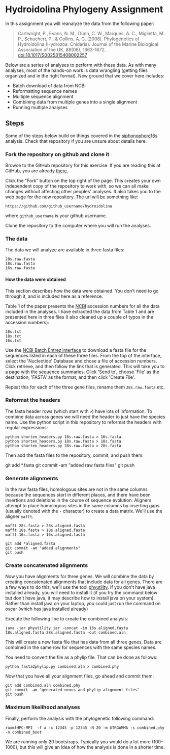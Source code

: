 # Hydroidolina Phylogeny Assignment

In this assignment you will reanalyze the data from the following paper:

> Cartwright, P., Evans, N. M., Dunn, C. W., Marques, A. C., Miglietta, M. P., 
Schuchert, P., & Collins, A. G. (2008). Phylogenetics of Hydroidolina 
(Hydrozoa: Cnidaria). Journal of the Marine Biological Association of the UK, 
88(08), 1663-1672. 
[doi:10.1017/S0025315408002257](http://dx.doi.org/10.1017/S0025315408002257)

Below are a series of analyses to perform with these data. As with many analyses, most of the hands-on work is data wrangling (getting files organized and in the right format). New ground that we cover here includes:

- Batch download of data from NCBI
- Reformatting sequence names
- Multiple sequence alignment
- Combining data from multiple genes into a single alignment
- Running multiple analyses

## Steps

Some of the steps below build on things covered in the [siphonophore16s](https://github.com/Phylogenetics-Brown-BIOL1425/siphonophore16s) analysis. Check that repository if you are unsure about details here.


### Fork the repository on github and clone it

Browse to the GitHub repository for this exercise. If you are reading this at GitHub, you are already [there](https://github.com/neptune2016/hydroidolina).

Click the "Fork" button on the top right of the page. This creates your own independent copy of the repository to work with, so we can all make changes without affecting other peoples' analyses. It also takes you to the web page for the new repository. The url will be something like:

    https://github.com/github_username/hydroidolina

where `github_username` is your github username.

Clone the repository to the computer where you will run the analyses.

### The data

The data we will analyze are available in three fasta files:

    28s.raw.fasta
    18s.raw.fasta
    16s.raw.fasta

#### How the data were obtained

This section describes how the data were obtained. You don't need to go through it, and is included here as a reference.

Table 1 of the paper presents the [NCBI](http://www.ncbi.nlm.nih.gov) accession 
numbers for all the data included in the analyses. I have extracted the data 
from Table 1 and are presented here in three files (I also cleaned up a couple 
of typos in the accession numbers):

    28s.txt
    18s.txt
    16s.txt
    
Use the 
[NCBI Batch Entrez interface](http://www.ncbi.nlm.nih.gov/sites/batchentrez) 
to download a fasta file for the sequences listed in each of these three files. 
From the top of the interface, select the 'Nucleotide' Database and chose a file 
of accession numbers. Click retrieve, and then follow the link that is generated. 
This will take you to a page with the sequence summaries. Click 'Send to', 
choose 'File' as the destination, 'FASTA' as the format, and then click 
'Create File'.

Repeat this for each of the three gene files, rename them `28s.raw.fasta` etc. 

### Reformat the headers

The fasta header rows (which start with `>`) have lots of information. To combine data across genes we will need the header to just have the species name. Use the python script in this repository to reformat the headers with regular expressions:

    python shorten_headers.py 16s.raw.fasta > 16s.fasta
    python shorten_headers.py 18s.raw.fasta > 18s.fasta
    python shorten_headers.py 28s.raw.fasta > 28s.fasta

Then add the fasta files to the repository, commit, and push them:

   git add *.fasta
   git commit -am "added raw fasta files"
   git push


### Generate alignments

In the raw fasta files, homologous sites are not in the same columns because the sequences start in different places, and there have been insertions and deletions in the course of sequence evolution. Aligners attempt to place homologous sites in the same columns by inserting gaps (usually denoted with the `-` character) to create a data matrix. We'll use the aligner `mafft`. 
    
    mafft 28s.fasta > 28s.aligned.fasta
    mafft 18s.fasta > 18s.aligned.fasta
    mafft 16s.fasta > 16s.aligned.fasta

    git add *aligned.fasta
    git commit -am "added alignments"
    git push


### Create concatenated alignments

Now you have alignments for three genes. We will combine the data by creating concatenated alignments that include data for all genes. There are a few ways to do this, we'll use the tool [phyutility](https://github.com/blackrim/phyutility). If you don't have java installed already, you will need to install it (if you try the command below but don't have java, it may describe how to install java on your system). Rather than install java on your laptop, you could just run the command on oscar (which has java installed already)

Execute the following line to create the combined analysis:

    java -jar phyutility.jar -concat -in 16s.aligned.fasta 18s.aligned.fasta 28s.aligned.fasta -out combined.aln

This will create a new fasta file that has data from all three genes. Data are combined in the same row for sequences with the same species names.

You need to convert the file as a phylip file. That can be done as follows:

    python fasta2phylip.py combined.aln > combined.phy

Now that you have all your alignment files, go ahead and commit them:

    git add combined.aln combined.phy
    git commit -am "generated nexus and phylip alignment files"
    git push

### Maximum likelihood analyses

Finally, perform the analysis with the phylogenetic following command:

    raxmlHPC-MPI  -f a -x 12345 -p 12345 -N 20 -m GTRGAMMA -s combined.phy -n combined_boot

We are running only 20 bootstraps. Typically you would do a lot more (100-1000), but this will give an idea of how the analysis is done in a shorter time.

